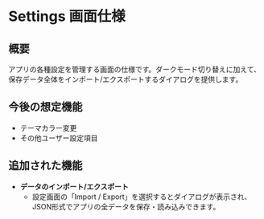 # Settings 画面仕様

## 概要
アプリの各種設定を管理する画面の仕様です。ダークモード切り替えに加えて、
保存データ全体をインポート/エクスポートするダイアログを提供します。

## 今後の想定機能
- テーマカラー変更
- その他ユーザー設定項目

## 追加された機能
- **データのインポート/エクスポート**
  - 設定画面の「Import / Export」を選択するとダイアログが表示され、
    JSON形式でアプリの全データを保存・読み込みできます。

